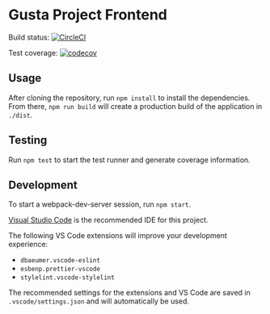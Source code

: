 # Gusta Project Frontend

Build status: [![CircleCI](https://circleci.com/gh/mixnjuice/frontend/tree/master.svg?style=svg)](https://circleci.com/gh/mixnjuice/frontend/tree/master)

Test coverage: [![codecov](https://codecov.io/gh/mixnjuice/frontend/branch/master/graph/badge.svg)](https://codecov.io/gh/mixnjuice/frontend)

## Usage

After cloning the repository, run `npm install` to install the dependencies. From there, `npm run build` will create a production build of the application in `./dist`.

## Testing

Run `npm test` to start the test runner and generate coverage information.

## Development

To start a webpack-dev-server session, run `npm start`.

[Visual Studio Code](https://code.visualstudio.com/) is the recommended IDE for this project.

The following VS Code extensions will improve your development experience:

- `dbaeumer.vscode-eslint`
- `esbenp.prettier-vscode`
- `stylelint.vscode-stylelint`

The recommended settings for the extensions and VS Code are saved in `.vscode/settings.json` and will automatically be used.
